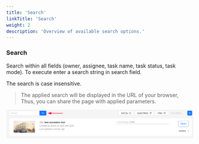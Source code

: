 ```yaml
---
title: 'Search'
linkTitle: 'Search'
weight: 2
description: 'Overview of available search options.'
---
```


### Search

Search within all fields (owner, assignee, task name, task status, task mode).
To execute enter a search string in search field.

The search is case insensitive.

> The applied search will be displayed in the URL of your browser,
> Thus, you can share the page with applied parameters.

![](/images/search-bar.png)
